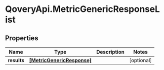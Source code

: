 # QoveryApi.MetricGenericResponseList

## Properties

Name | Type | Description | Notes
------------ | ------------- | ------------- | -------------
**results** | [**[MetricGenericResponse]**](MetricGenericResponse.md) |  | [optional] 


